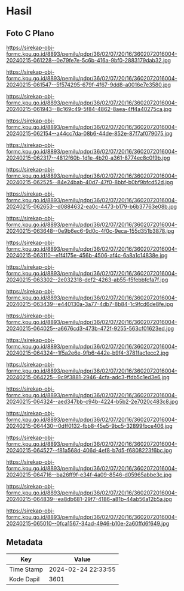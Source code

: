 # Hasil

## Foto C Plano

https://sirekap-obj-formc.kpu.go.id/8893/pemilu/pdpr/36/02/07/20/16/3602072016004-20240215-061228--0e79fe7e-5c6b-416a-9bf0-2883179dab32.jpg

https://sirekap-obj-formc.kpu.go.id/8893/pemilu/pdpr/36/02/07/20/16/3602072016004-20240215-061547--5f574295-679f-4f67-9dd8-a0016e7e3580.jpg

https://sirekap-obj-formc.kpu.go.id/8893/pemilu/pdpr/36/02/07/20/16/3602072016004-20240215-061943--8c169c49-5f84-4862-8aea-4ff4a40275ca.jpg

https://sirekap-obj-formc.kpu.go.id/8893/pemilu/pdpr/36/02/07/20/16/3602072016004-20240215-062154--a44cc7da-08b6-44de-852e-87f7af079075.jpg

https://sirekap-obj-formc.kpu.go.id/8893/pemilu/pdpr/36/02/07/20/16/3602072016004-20240215-062317--4812f60b-1d1e-4b20-a361-8774ec8c0f9b.jpg

https://sirekap-obj-formc.kpu.go.id/8893/pemilu/pdpr/36/02/07/20/16/3602072016004-20240215-062525--84e24bab-40d7-47f0-8bbf-b0bf9bfcd52d.jpg

https://sirekap-obj-formc.kpu.go.id/8893/pemilu/pdpr/36/02/07/20/16/3602072016004-20240215-062653--d0884632-ea0c-4473-b179-b6b37763e08b.jpg

https://sirekap-obj-formc.kpu.go.id/8893/pemilu/pdpr/36/02/07/20/16/3602072016004-20240215-063648--0e9b6ec6-9d0c-4f0c-9eca-155d351b3878.jpg

https://sirekap-obj-formc.kpu.go.id/8893/pemilu/pdpr/36/02/07/20/16/3602072016004-20240215-063110--e1f4175e-456b-4506-af4c-6a8a1c14838e.jpg

https://sirekap-obj-formc.kpu.go.id/8893/pemilu/pdpr/36/02/07/20/16/3602072016004-20240215-063302--2e032318-def2-4263-ab55-f5febbfcfa7f.jpg

https://sirekap-obj-formc.kpu.go.id/8893/pemilu/pdpr/36/02/07/20/16/3602072016004-20240215-063439--e440130a-3a77-4db7-8b84-1c9fcd6de8fe.jpg

https://sirekap-obj-formc.kpu.go.id/8893/pemilu/pdpr/36/02/07/20/16/3602072016004-20240215-064025--a6676cd3-473b-472f-9255-563cf01623ed.jpg

https://sirekap-obj-formc.kpu.go.id/8893/pemilu/pdpr/36/02/07/20/16/3602072016004-20240215-064324--1f5a2e6e-9fb6-442e-b9f4-3781fac1ecc2.jpg

https://sirekap-obj-formc.kpu.go.id/8893/pemilu/pdpr/36/02/07/20/16/3602072016004-20240215-064225--9c9f3881-2946-4cfa-adc3-ffdb5c1ed3e6.jpg

https://sirekap-obj-formc.kpu.go.id/8893/pemilu/pdpr/36/02/07/20/16/3602072016004-20240215-064324--aed347bb-c94b-4224-b5b2-2e7020c483c8.jpg

https://sirekap-obj-formc.kpu.go.id/8893/pemilu/pdpr/36/02/07/20/16/3602072016004-20240215-064430--0dff0132-fbb8-45e5-9bc5-32899fbce406.jpg

https://sirekap-obj-formc.kpu.go.id/8893/pemilu/pdpr/36/02/07/20/16/3602072016004-20240215-064527--f81a568d-406d-4ef8-b7d5-f6808223f6bc.jpg

https://sirekap-obj-formc.kpu.go.id/8893/pemilu/pdpr/36/02/07/20/16/3602072016004-20240215-064716--ba26ff9f-e34f-4a09-8546-d05965abbe3c.jpg

https://sirekap-obj-formc.kpu.go.id/8893/pemilu/pdpr/36/02/07/20/16/3602072016004-20240215-064839--ea8db681-29f7-4186-a81b-44ab56a12b5a.jpg

https://sirekap-obj-formc.kpu.go.id/8893/pemilu/pdpr/36/02/07/20/16/3602072016004-20240215-065010--0fca1567-34ad-4946-b10e-2a60ffd6f649.jpg


## Metadata

| Key        | Value               |
| ---------- | ------------------- |
| Time Stamp | 2024-02-24 22:33:55 |
| Kode Dapil | 3601                |



